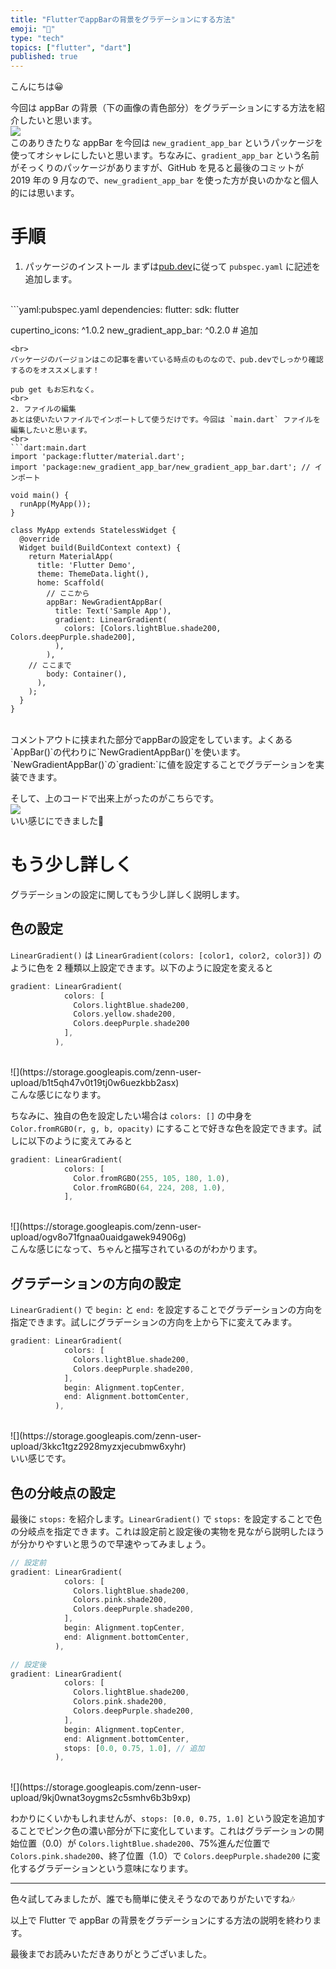 ```yaml
---
title: "FlutterでappBarの背景をグラデーションにする方法"
emoji: "🌈"
type: "tech"
topics: ["flutter", "dart"]
published: true
---
```


こんにちは😀

今回は appBar の背景（下の画像の青色部分）をグラデーションにする方法を紹介したいと思います。
<br>
![](https://storage.googleapis.com/zenn-user-upload/imkih4onk32vg0nnugcsa58fq7yb)
<br>
このありきたりな appBar を今回は `new_gradient_app_bar` というパッケージを使ってオシャレにしたいと思います。ちなみに、`gradient_app_bar` という名前がそっくりのパッケージがありますが、GitHub を見ると最後のコミットが 2019 年の 9 月なので、`new_gradient_app_bar` を使った方が良いのかなと個人的には思います。

# 手順
1. パッケージのインストール
まずは[pub.dev](https://pub.dev/packages/new_gradient_app_bar/install)に従って `pubspec.yaml` に記述を追加します。
<br>
```yaml:pubspec.yaml
dependencies:
  flutter:
    sdk: flutter

  cupertino_icons: ^1.0.2
  new_gradient_app_bar: ^0.2.0 # 追加
```
<br>
パッケージのバージョンはこの記事を書いている時点のものなので、pub.devでしっかり確認するのをオススメします！

pub get もお忘れなく。
<br>
2. ファイルの編集
あとは使いたいファイルでインポートして使うだけです。今回は `main.dart` ファイルを編集したいと思います。
<br>
```dart:main.dart
import 'package:flutter/material.dart';
import 'package:new_gradient_app_bar/new_gradient_app_bar.dart'; // インポート

void main() {
  runApp(MyApp());
}

class MyApp extends StatelessWidget {
  @override
  Widget build(BuildContext context) {
    return MaterialApp(
      title: 'Flutter Demo',
      theme: ThemeData.light(),
      home: Scaffold(
        // ここから
        appBar: NewGradientAppBar(
          title: Text('Sample App'),
          gradient: LinearGradient(
            colors: [Colors.lightBlue.shade200, Colors.deepPurple.shade200],
          ),
        ),
	// ここまで
        body: Container(),
      ),
    );
  }
}
```
<br>
コメントアウトに挟まれた部分でappBarの設定をしています。よくある`AppBar()`の代わりに`NewGradientAppBar()`を使います。`NewGradientAppBar()`の`gradient:`に値を設定することでグラデーションを実装できます。

そして、上のコードで出来上がったのがこちらです。
<br>
![](https://storage.googleapis.com/zenn-user-upload/lfs8f3q6roymku1g4ncl53b8pkzq)
<br>
いい感じにできました🎨

# もう少し詳しく
グラデーションの設定に関してもう少し詳しく説明します。

## 色の設定
`LinearGradient()` は `LinearGradient(colors: [color1, color2, color3])` のように色を 2 種類以上設定できます。以下のように設定を変えると
<br>
```dart
gradient: LinearGradient(
            colors: [
              Colors.lightBlue.shade200,
              Colors.yellow.shade200,
              Colors.deepPurple.shade200
            ],
          ),
```
<br>
![](https://storage.googleapis.com/zenn-user-upload/b1t5qh47v0t19tj0w6uezkbb2asx)
<br>
こんな感じになります。


ちなみに、独自の色を設定したい場合は `colors: []` の中身を `Color.fromRGBO(r, g, b, opacity)` にすることで好きな色を設定できます。試しに以下のように変えてみると
<br>
```dart
gradient: LinearGradient(
            colors: [
              Color.fromRGBO(255, 105, 180, 1.0),
              Color.fromRGBO(64, 224, 208, 1.0),
            ],
```
<br>
![](https://storage.googleapis.com/zenn-user-upload/ogv8o71fgnaa0uaidgawek94906g)
<br>
こんな感じになって、ちゃんと描写されているのがわかります。

## グラデーションの方向の設定
`LinearGradient()` で `begin:` と `end:` を設定することでグラデーションの方向を指定できます。試しにグラデーションの方向を上から下に変えてみます。
<br>
```dart
gradient: LinearGradient(
            colors: [
              Colors.lightBlue.shade200,
              Colors.deepPurple.shade200,
            ],
            begin: Alignment.topCenter,
            end: Alignment.bottomCenter,
          ),
```
<br>
![](https://storage.googleapis.com/zenn-user-upload/3kkc1tgz2928myzxjecubmw6xyhr)
<br>
いい感じです。

## 色の分岐点の設定
最後に `stops:` を紹介します。`LinearGradient()` で `stops:` を設定することで色の分岐点を指定できます。これは設定前と設定後の実物を見ながら説明したほうが分かりやすいと思うので早速やってみましょう。
<br>
```dart
// 設定前
gradient: LinearGradient(
            colors: [
              Colors.lightBlue.shade200,
              Colors.pink.shade200,
              Colors.deepPurple.shade200,
            ],
            begin: Alignment.topCenter,
            end: Alignment.bottomCenter,
          ),

// 設定後
gradient: LinearGradient(
            colors: [
              Colors.lightBlue.shade200,
              Colors.pink.shade200,
              Colors.deepPurple.shade200,
            ],
            begin: Alignment.topCenter,
            end: Alignment.bottomCenter,
            stops: [0.0, 0.75, 1.0], // 追加
          ),
```
<br>
![](https://storage.googleapis.com/zenn-user-upload/9kj0wnat3oygms2c5smhv6b3b9xp)
<br>

わかりにくいかもしれませんが、`stops: [0.0, 0.75, 1.0]` という設定を追加することでピンク色の濃い部分が下に変化しています。これはグラデーションの開始位置（0.0）が `Colors.lightBlue.shade200`、75%進んだ位置で `Colors.pink.shade200`、終了位置（1.0）で `Colors.deepPurple.shade200` に変化するグラデーションという意味になります。
<br>

---
色々試してみましたが、誰でも簡単に使えそうなのでありがたいですね🎶

以上で Flutter で appBar の背景をグラデーションにする方法の説明を終わります。

最後までお読みいただきありがとうございました。

